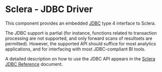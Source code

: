 # Sclera - JDBC Driver

This component provides an embedded [JDBC](http://en.wikipedia.org/wiki/Java_Database_Connectivity) type 4 interface to Sclera.

The JDBC support is partial (for instance, functions related to transaction processing are not supported, and only forward scans of resultsets are permitted). However, the supported API should suffice for most analytics applications, and for interfacing with most JDBC-compliant BI tools.

A detailed description on how to use the JDBC API appears in the [Sclera JDBC Reference](https://www.scleradb.com/doc/ref/jdbc) document.
